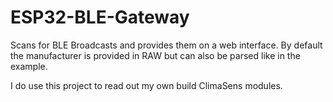 # ESP32-BLE-Gateway

Scans for BLE Broadcasts and provides them on a web interface.
By default the manufacturer is provided in RAW but can also be parsed like in the example.

I do use this project to read out my own build ClimaSens modules.
